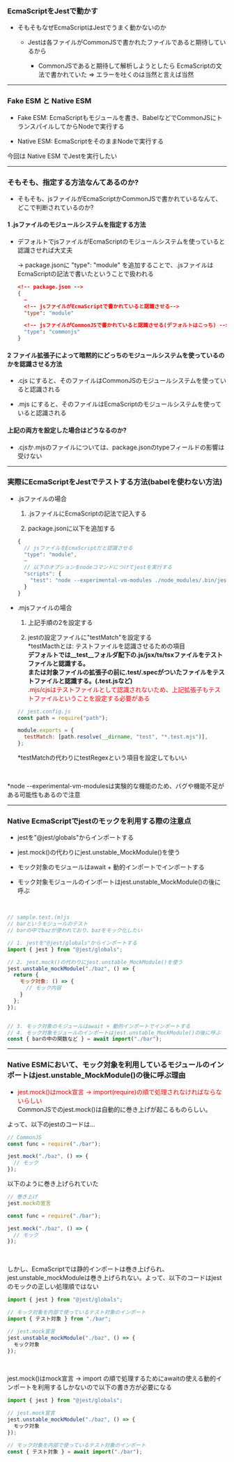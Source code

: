 ### EcmaScriptをJestで動かす

- そもそもなぜEcmaScriptはJestでうまく動かないのか

  - Jestは各ファイルがCommonJSで書かれたファイルであると期待しているから

    - CommonJSであると期待して解析しようとしたら
    EcmaScriptの文法で書かれていた => エラーを吐くのは当然と言えば当然

---

### Fake ESM と Native ESM

- Fake ESM: EcmaScriptもモジュールを書き、BabelなどでCommonJSにトランスパイルしてからNodeで実行する

- Native ESM: EcmaScriptをそのままNodeで実行する

今回は Native ESM でJestを実行したい

---

### そもそも、指定する方法なんてあるのか?

- そもそも、jsファイルがEcmaScriptかCommonJSで書かれているなんて、どこで判断されているのか?

#### 1 .jsファイルのモジュールシステムを指定する方法

  - デフォルトでjsファイルがEcmaScriptのモジュールシステムを使っていると認識させれば大丈夫

    -> package.jsonに "type": "module" を追加することで、.jsファイルはEcmaScriptの記法で書いたということで扱われる
    ```json
    <!-- package.json -->
    {
      ~
      <!-- jsファイルがEcmaScriptで書かれていると認識させる-->
      "type": "module"

      <!-- jsファイルがCommonJSで書かれていると認識させる(デフォルトはこっち) -->
      "type": "commonjs"
    }
    ```

#### 2 ファイル拡張子によって暗黙的にどっちのモジュールシステムを使っているのかを認識させる方法
  - .cjs にすると、そのファイルはCommonJSのモジュールシステムを使っていると認識される

  - .mjs にすると、そのファイルはEcmaScriptのモジュールシステムを使っていると認識される

#### 上記の両方を設定した場合はどうなるのか?

- .cjsか.mjsのファイルについては、package.jsonのtypeフィールドの影響は受けない

---

### 実際にEcmaScriptをJestでテストする方法(babelを使わない方法)

- .jsファイルの場合

  1. .jsファイルにEcmaScriptの記法で記入する

  2. package.jsonに以下を追加する
  ```js
  {
    // jsファイルをEcmaScriptだと認識させる
    "type": "module",
    ~
    // 以下のオプションをnodeコマンドにつけてjestを実行する　
    "scripts": {
      "test": "node --experimental-vm-modules ./node_modules/.bin/jest"
    }
  }
  ```

- .mjsファイルの場合

  1. 上記手順の2を設定する

  2. jestの設定ファイルに"testMatch"を設定する  
    *testMacthとは: テストファイルを認識させるための項目  
    **デフォルトでは__test__フォルダ配下の.js/jsx/ts/tsxファイルをテストファイルと認識する。  
    または対象ファイルの拡張子の前に.test/.specがついたファイルをテストファイルと認識する。(.test.jsなど)**  
    <font color="red">.mjs/cjsはテストファイルとして認識されないため、上記拡張子もテストファイルということを設定する必要がある</font>
  ```js
  // jest.config.js
  const path = require("path");

  module.exports = {
    testMatch: [path.resolve(__dirname, "test", "*.test.mjs")],
  };
  ```
  *testMatchの代わりにtestRegexという項目を設定してもいい


<br>

*node --experimental-vm-modulesは実験的な機能のため、バグや機能不足がある可能性もあるので注意

---

### Native EcmaScriptでjestのモックを利用する際の注意点

- jestを"@jest/globals"からインポートする

- jest.mock()の代わりにjest.unstable_MockModule()を使う

- モック対象のモジュールはawait + 動的インポートでインポートする

- モック対象モジュールのインポートはjest.unstable_MockModule()の後に呼ぶ

<br>

```js
// sample.test.(m)js
// barというモジュールのテスト
// barの中でbazが使われており、bazをモック化したい

// 1. jestを"@jest/globals"からインポートする
import { jest } from "@jest/globals";

// 2. jest.mock()の代わりにjest.unstable_MockModule()を使う
jest.unstable_mockModule("./baz", () => {
  return {
    モック対象: () => {
      // モック内容
    }
  };
});


// 3. モック対象のモジュールはawait + 動的インポートでインポートする
// 4. モック対象モジュールのインポートはjest.unstable_MockModule()の後に呼ぶ
const { barの中の関数など } = await import("./bar");
```

---

### Native ESMにおいて、モック対象を利用しているモジュールのインポートはjest.unstable_MockModule()の後に呼ぶ理由  

- <font color="red">jest.mock()はmock宣言 → import(require)の順で処理されなければならないらしい</font>  
CommonJSでのjest.mock()は自動的に巻き上げが起こるものらしい。

よって、以下のjestのコードは...
```js
// CommonJS
const func = require("./bar");

jest.mock("./baz", () => {
  // モック
});
```

以下のように巻き上げられていた
```js
// 巻き上げ
jest.mockの宣言

const func = require("./bar");

jest.mock("./baz", () => {
  // モック
});
```

<br>

しかし、EcmaScriptでは静的インポートは巻き上げられ、jest.unstable_mockModuleは巻き上げられない。よって、以下のコードはjestのモックの正しい処理順ではない

```js
import { jest } from "@jest/globals";

// モック対象を内部で使っているテスト対象のインポート
import { テスト対象 } from "./bar";

// jest.mock宣言
jest.unstable_mockModule("./baz", () => {
  モック対象
});
```

<br>

jest.mock()はmock宣言 → import の順で処理するためにawaitの使える動的インポートを利用するしかないので以下の書き方が必要になる
```js
import { jest } from "@jest/globals";

// jest.mock宣言
jest.unstable_mockModule("./baz", () => {
  モック対象
});

// モック対象を内部で使っているテスト対象のインポート
const { テスト対象 } = await import("./bar");
```